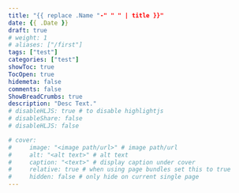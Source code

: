 ```yaml
---
title: "{{ replace .Name "-" " " | title }}"
date: {{ .Date }}
draft: true
# weight: 1
# aliases: ["/first"]
tags: ["test"]
categories: ["test"]
showToc: true
TocOpen: true
hidemeta: false
comments: false
ShowBreadCrumbs: true
description: "Desc Text."
# disableHLJS: true # to disable highlightjs
# disableShare: false
# disableHLJS: false

# cover:
#     image: "<image path/url>" # image path/url
#     alt: "<alt text>" # alt text
#     caption: "<text>" # display caption under cover
#     relative: true # when using page bundles set this to true
#     hidden: false # only hide on current single page
---
```

